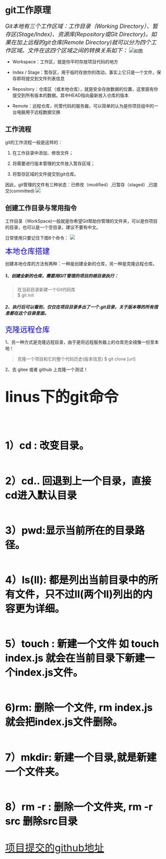 ﻿# git工作原理
<a><font size='4'>*Git本地有三个工作区域：工作目录（Working Directory）、暂存区(Stage/Index)、资源库(Repository或Git Directory)。如果在加上远程的git仓库(Remote Directory)就可以分为四个工作区域。文件在这四个区域之间的转换关系如下：*</font></a>
![如图](https://mmbiz.qpic.cn/mmbiz_png/uJDAUKrGC7Ksu8UlITwMlbX3kMGtZ9p0NJ4L9OPI9ia1MmibpvDd6cSddBdvrlbdEtyEOrh4CKnWVibyfCHa3lzXw/640?wx_fmt=png&tp=webp&wxfrom=5&wx_lazy=1&wx_co=1)
- Workspace：工作区，就是你平时存放项目代码的地方

- Index / Stage：暂存区，用于临时存放你的改动，事实上它只是一个文件，保存即将提交到文件列表信息

- Repository：仓库区（或本地仓库），就是安全存放数据的位置，这里面有你提交到所有版本的数据。其中HEAD指向最新放入仓库的版本

- Remote：远程仓库，托管代码的服务器，可以简单的认为是你项目组中的一台电脑用于远程数据交换
## 工作流程
git的工作流程一般是这样的：

1. 在工作目录中添加、修改文件；

2. 将需要进行版本管理的文件放入暂存区域；

3. 将暂存区域的文件提交到git仓库。

因此，git管理的文件有三种状态：已修改（modified）,已暂存（staged）,已提交(committed)
![](https://mmbiz.qpic.cn/mmbiz_png/uJDAUKrGC7Ksu8UlITwMlbX3kMGtZ9p09iaOhl0dACfLrMwNbDzucGQ30s3HnsiaczfcR6dC9OehicuwibKuHjRlzg/640?wx_fmt=png&tp=webp&wxfrom=5&wx_lazy=1&wx_co=1)

## 创建工作目录与常用指令
工作目录（WorkSpace)一般就是你希望Git帮助你管理的文件夹，可以是你项目的目录，也可以是一个空目录，建议不要有中文。

日常使用只要记住下图6个命令：
![](https://mmbiz.qpic.cn/mmbiz_png/uJDAUKrGC7Ksu8UlITwMlbX3kMGtZ9p0AII6YVooUzibpibzJnoOHHXUsL3f9DqA4horUibfcpEZ88Oyf2gQQNR6w/640?wx_fmt=png&tp=webp&wxfrom=5&wx_lazy=1&wx_co=1)

<font size='5' color=‘blue’>本地仓库搭建</font>

创建本地仓库的方法有两种：一种是创建全新的仓库，另一种是克隆远程仓库。

##### 1、创建全新的仓库，需要用GIT管理的项目的根目录执行：

>在当前目录新建一个Git代码库  
$ git init

##### 2、执行后可以看到，仅仅在项目目录多出了一个.git目录，关于版本等的所有信息都在这个目录里面。

<font size='5' color=‘blue’>克隆远程仓库</font>

1、另一种方式是克隆远程目录，由于是将远程服务器上的仓库完全镜像一份至本地！

>克隆一个项目和它的整个代码历史(版本信息)
$ git clone [url]

2、去 gitee 或者 github 上克隆一个测试！

# <font size='15'>linus下的git命令
## <a><font size='6' color='black'> 1）cd : 改变目录。
## <font size='6'> 2）cd.. 回退到上一个目录，直接cd进入默认目录
## <font size='6'> 3）pwd:显示当前所在的目录路径。
## <font size='6'> 4）ls(ll):  都是列出当前目录中的所有文件，只不过ll(两个ll)列出的内容更为详细。
## <font size='6'> 5）touch : 新建一个文件 如 touch index.js 就会在当前目录下新建一个index.js文件。
## <font size='6'> 6)rm:  删除一个文件, rm index.js 就会把index.js文件删除。
## <font size='6'> 7）mkdir:  新建一个目录,就是新建一个文件夹。
## <font size='6'> 8）rm -r :  删除一个文件夹, rm -r src 删除src目录

<a href="https://github.com/hao3145/hao">项目提交的github地址</a>
